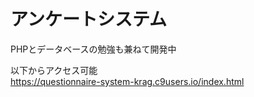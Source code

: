 # アンケートシステム

PHPとデータベースの勉強も兼ねて開発中

以下からアクセス可能  
<https://questionnaire-system-krag.c9users.io/index.html>